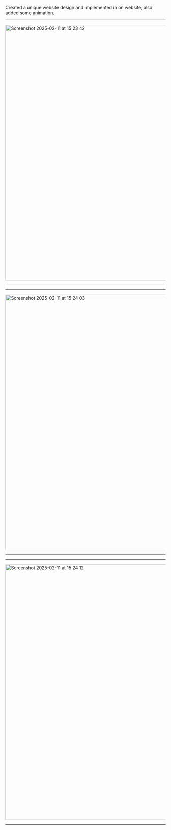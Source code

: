 Created a unique website design and implemented in on website, also added some animation. 

_ _ _

<img width="800" alt="Screenshot 2025-02-11 at 15 23 42" src="https://github.com/user-attachments/assets/2290ef47-1698-46cb-9280-9bbca788fd0a" />

_ _ _

_ _ _

<img width="800" alt="Screenshot 2025-02-11 at 15 24 03" src="https://github.com/user-attachments/assets/9314ca61-211f-459d-b1c7-6d96ca0cdcbf" />

_ _ _

_ _ _

<img width="800" alt="Screenshot 2025-02-11 at 15 24 12" src="https://github.com/user-attachments/assets/b5e00f65-285e-4a93-8bc0-1fd3dd1bba21" />

_ _ _

